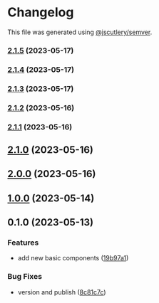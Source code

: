 # Changelog

This file was generated using [@jscutlery/semver](https://github.com/jscutlery/semver).

### [2.1.5](https://github.com/clayton-duarte/amalg/compare/theme-2.1.4...theme-2.1.5) (2023-05-17)

### [2.1.4](https://github.com/clayton-duarte/amalg/compare/theme-2.1.3...theme-2.1.4) (2023-05-17)

### [2.1.3](https://github.com/clayton-duarte/amalg/compare/theme-2.1.2...theme-2.1.3) (2023-05-17)

### [2.1.2](https://github.com/clayton-duarte/amalg/compare/theme-2.1.1...theme-2.1.2) (2023-05-16)

### [2.1.1](https://github.com/clayton-duarte/amalg/compare/theme-2.1.0...theme-2.1.1) (2023-05-16)

## [2.1.0](https://github.com/clayton-duarte/amalg/compare/theme-2.0.0...theme-2.1.0) (2023-05-16)

## [2.0.0](https://github.com/clayton-duarte/amalg/compare/theme-1.0.0...theme-2.0.0) (2023-05-16)

## [1.0.0](https://github.com/clayton-duarte/cpd/compare/theme-0.1.0...theme-1.0.0) (2023-05-14)

## 0.1.0 (2023-05-13)

### Features

- add new basic components ([19b97a1](https://github.com/clayton-duarte/cpd/commit/19b97a1d1af3652579d5cd7077886a6aff6d8c6b))

### Bug Fixes

- version and publish ([8c81c7c](https://github.com/clayton-duarte/cpd/commit/8c81c7ca317c1445a248d01aa1b79a225ffeb747))
